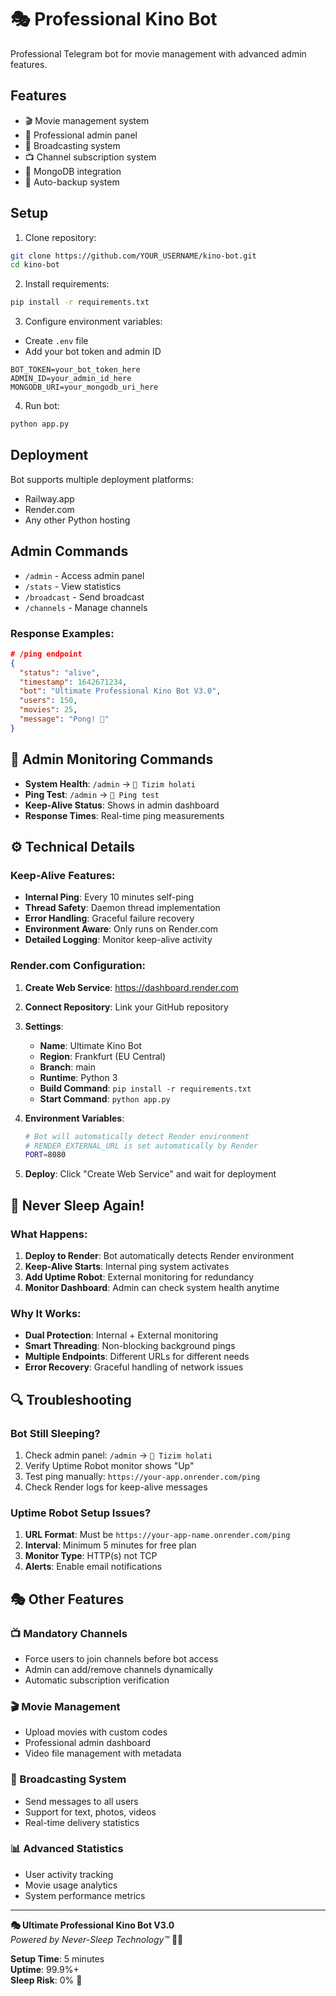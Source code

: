 # 🎭 Professional Kino Bot

Professional Telegram bot for movie management with advanced admin features.

## Features

- 🎬 Movie management system
- 👑 Professional admin panel
- 📢 Broadcasting system
- 📺 Channel subscription system
- 💾 MongoDB integration
- 🔄 Auto-backup system

## Setup

1. Clone repository:
```bash
git clone https://github.com/YOUR_USERNAME/kino-bot.git
cd kino-bot
```

2. Install requirements:
```bash
pip install -r requirements.txt
```

3. Configure environment variables:
- Create `.env` file
- Add your bot token and admin ID
```env
BOT_TOKEN=your_bot_token_here
ADMIN_ID=your_admin_id_here
MONGODB_URI=your_mongodb_uri_here
```

4. Run bot:
```bash
python app.py
```

## Deployment

Bot supports multiple deployment platforms:
- Railway.app
- Render.com
- Any other Python hosting

## Admin Commands

- `/admin` - Access admin panel
- `/stats` - View statistics  
- `/broadcast` - Send broadcast
- `/channels` - Manage channels
### Response Examples:
```json
# /ping endpoint
{
  "status": "alive",
  "timestamp": 1642671234,
  "bot": "Ultimate Professional Kino Bot V3.0",
  "users": 150,
  "movies": 25,
  "message": "Pong! 🏓"
}
```

## 🎯 Admin Monitoring Commands

- **System Health**: `/admin` → `🔧 Tizim holati`
- **Ping Test**: `/admin` → `🏓 Ping test`  
- **Keep-Alive Status**: Shows in admin dashboard
- **Response Times**: Real-time ping measurements

## ⚙️ Technical Details

### Keep-Alive Features:
- **Internal Ping**: Every 10 minutes self-ping
- **Thread Safety**: Daemon thread implementation
- **Error Handling**: Graceful failure recovery
- **Environment Aware**: Only runs on Render.com
- **Detailed Logging**: Monitor keep-alive activity

### Render.com Configuration:
1. **Create Web Service**: https://dashboard.render.com
2. **Connect Repository**: Link your GitHub repository
3. **Settings**:
   - **Name**: Ultimate Kino Bot
   - **Region**: Frankfurt (EU Central) 
   - **Branch**: main
   - **Runtime**: Python 3
   - **Build Command**: `pip install -r requirements.txt`
   - **Start Command**: `python app.py`

4. **Environment Variables**:
   ```bash
   # Bot will automatically detect Render environment
   # RENDER_EXTERNAL_URL is set automatically by Render
   PORT=8080
   ```

5. **Deploy**: Click "Create Web Service" and wait for deployment

## 🚫 Never Sleep Again!

### What Happens:
1. **Deploy to Render**: Bot automatically detects Render environment
2. **Keep-Alive Starts**: Internal ping system activates  
3. **Add Uptime Robot**: External monitoring for redundancy
4. **Monitor Dashboard**: Admin can check system health anytime

### Why It Works:
- **Dual Protection**: Internal + External monitoring
- **Smart Threading**: Non-blocking background pings
- **Multiple Endpoints**: Different URLs for different needs
- **Error Recovery**: Graceful handling of network issues

## 🔍 Troubleshooting

### Bot Still Sleeping?
1. Check admin panel: `/admin` → `🔧 Tizim holati`
2. Verify Uptime Robot monitor shows "Up"
3. Test ping manually: `https://your-app.onrender.com/ping`
4. Check Render logs for keep-alive messages

### Uptime Robot Setup Issues?
1. **URL Format**: Must be `https://your-app-name.onrender.com/ping`
2. **Interval**: Minimum 5 minutes for free plan
3. **Monitor Type**: HTTP(s) not TCP
4. **Alerts**: Enable email notifications

## 🎭 Other Features

### 📺 Mandatory Channels
- Force users to join channels before bot access
- Admin can add/remove channels dynamically
- Automatic subscription verification

### 🎬 Movie Management  
- Upload movies with custom codes
- Professional admin dashboard
- Video file management with metadata

### 📢 Broadcasting System
- Send messages to all users
- Support for text, photos, videos
- Real-time delivery statistics

### 📊 Advanced Statistics
- User activity tracking
- Movie usage analytics
- System performance metrics

---

**🎭 Ultimate Professional Kino Bot V3.0**  
*Powered by Never-Sleep Technology™* 🚀✨

**Setup Time**: 5 minutes  
**Uptime**: 99.9%+  
**Sleep Risk**: 0% 💪

